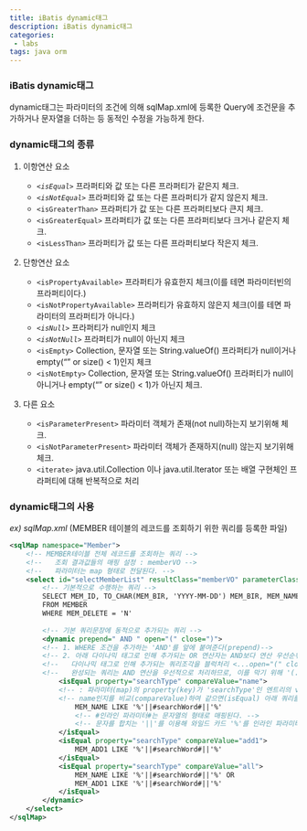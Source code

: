 ```yaml
---
title: iBatis dynamic태그
description: iBatis dynamic태그
categories:
 - labs
tags: java orm
---
```


### iBatis dynamic태그
dynamic태그는 파라미터의 조건에 의해 sqlMap.xml에 등록한 Query에 조건문을 추가하거나 문자열을 더하는 등 동적인 수정을 가능하게 한다.

### dynamic태그의 종류
1. 이항연산 요소
	- *`<isEqual>`* 프라퍼티와 값 또는 다른 프라퍼티가 같은지 체크.
	- *`<isNotEqual>`* 프라퍼티와 값 또는 다른 프라퍼티가 같지 않은지 체크.
	- `<isGreaterThan>` 프라퍼티가 값 또는 다른 프라퍼티보다 큰지 체크.
	- `<isGreaterEqual>` 프라퍼티가 값 또는 다른 프라퍼티보다 크거나 같은지 체크.
	- `<isLessThan>` 프라퍼티가 값 또는 다른 프라퍼티보다 작은지 체크.
	
2. 단항연산 요소
	- `<isPropertyAvailable>` 프라퍼티가 유효한지 체크(이를 테면 파라미터빈의 프라퍼티이다.)
	- `<isNotPropertyAvailable>` 프라퍼티가 유효하지 않은지 체크(이를 테면 파라미터의 프라퍼티가 아니다.)
	- *`<isNull>`* 프라퍼티가 null인지 체크
	- *`<isNotNull>`* 프라퍼티가 null이 아닌지 체크
	- `<isEmpty>` Collection, 문자열 또는 String.valueOf() 프라퍼티가 null이거나 empty(“” or size() < 1)인지 체크
	- `<isNotEmpty>` Collection, 문자열 또는 String.valueOf() 프라퍼티가 null이 아니거나 empty(“” or size() < 1)가 아닌지 체크.

3. 다른 요소
	- `<isParameterPresent>` 파라미터 객체가 존재(not null)하는지 보기위해 체크.
	- `<isNotParameterPresent>` 파라미터 객체가 존재하지(null) 않는지 보기위해 체크.
	- `<iterate>` java.util.Collection 이나 java.util.Iterator 또는 배열 구현체인 프라퍼티에 대해 반복적으로 처리

### dynamic태그의 사용
*ex) sqlMap.xml* (MEMBER 테이블의 레코드를 조회하기 위한 쿼리를 등록한 파일)
```xml
<sqlMap namespace="Member">
	<!-- MEMBER테이블 전체 레코드를 조회하는 쿼리 -->
    <!--   조회 결과값들의 매핑 설정 : memberVO -->
    <!--   파라미터는 map 형태로 전달된다. -->
	<select id="selectMemberList" resultClass="memberVO" parameterClass="map">
    	<!-- 기본적으로 수행하는 쿼리 --> 
		SELECT MEM_ID, TO_CHAR(MEM_BIR, 'YYYY-MM-DD') MEM_BIR, MEM_NAME, MEM_ADD1, MEM_HP, MEM_MAIL, MEM_MILEAGE
		FROM MEMBER
		WHERE MEM_DELETE = 'N' 
		
        <!-- 기본 쿼리문장에 동적으로 추가되는 쿼리 -->
		<dynamic prepend=" AND " open="(" close=")"> 
        <!-- 1. WHERE 조건을 추가하는 'AND'를 앞에 붙여준다(prepend)-->
        <!-- 2. 아래 다이나믹 태그로 인해 추가되는 OR 연산자는 AND보다 연산 우선순위가 낮다. -->
		<!--   다이나믹 태그로 인해 추가되는 쿼리조각을 블럭처리 <...open="(" close=")"...>를 하지 않으면,  -->
        <!--   완성되는 쿼리는 AND 연산을 우선적으로 처리하므로, 이를 막기 위해 '(...다이나믹 쿼리...)'로 감싸준다. -->
			<isEqual property="searchType" compareValue="name">
            <!-- : 파라미터(map)의 property(key)가 'searchType'인 엔트리의 value가 -->
            <!-- name인지를 비교(compareValue)하여 같으면(isEqual) 아래 쿼리를 덧붙인다.-->
				MEM_NAME LIKE '%'||#searchWord#||'%' 
                <!-- #인라인 파라미터#는 문자열의 형태로 매핑된다. -->
                <!-- 문자를 합치는 '||'를 이용해 와일드 카드 '%'를 인라인 파라미터와 더한다.--> 
			</isEqual>
			<isEqual property="searchType" compareValue="add1">
				MEM_ADD1 LIKE '%'||#searchWord#||'%'
			</isEqual>
			<isEqual property="searchType" compareValue="all">
				MEM_NAME LIKE '%'||#searchWord#||'%' OR
				MEM_ADD1 LIKE '%'||#searchWord#||'%'
			</isEqual>
		</dynamic>
	</select>
</sqlMap>
```